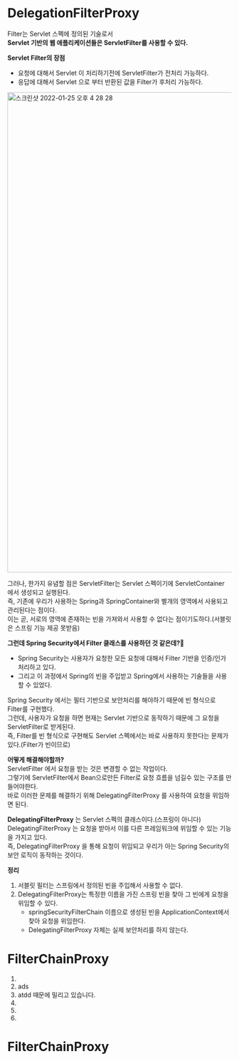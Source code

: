 # DelegationFilterProxy
      
Filter는 Servlet 스펙에 정의된 기술로서         
**Servlet 기반의 웹 애플리케이션들은 ServletFilter를 사용할 수 있다.**          

**Servlet Filter의 장점**
* 요청에 대해서 Servlet 이 처리하기전에 ServletFilter가 전처리 가능하다.    
* 응답에 대해서 Servlet 으로 부터 반환된 값을 Filter가 후처리 가능하다.             
    
<img width="1078" alt="스크린샷 2022-01-25 오후 4 28 28" src="https://user-images.githubusercontent.com/50267433/150930780-fa0adc81-573e-4d9f-bfb3-51a0b656d2fd.png">
  
그러나, 한가지 유념할 점은 ServletFilter는 Servlet 스펙이기에 ServletContainer 에서 생성되고 실행된다.        
즉, 기존에 우리가 사용하는 Spring과 SpringContainer와 별개의 영역에서 사용되고 관리된다는 점이다.     
이는 곧, 서로의 영역에 존재하는 빈을 가져와서 사용할 수 없다는 점이기도하다.(서블릿은 스프링 기능 제공 못받음)  
  
**그런데 Spring Security에서 Filter 클래스를 사용하던 것 같은데?🤔**       
* Spring Security는 사용자가 요청한 모든 요청에 대해서 Filter 기반을 인증/인가 처리하고 있다.      
* 그리고 이 과정에서 Spring의 빈을 주입받고 Spring에서 사용하는 기술들을 사용할 수 있었다.   
 
Spring Security 에서는 필터 기반으로 보안처리를 해야하기 때문에 빈 형식으로 Filter를 구현했다.        
그런데, 사용자가 요청을 하면 현재는 Servlet 기반으로 동작하기 때문에 그 요청을 ServletFilter로 받게된다.     
즉, Filter를 빈 형식으로 구현해도 Servlet 스펙에서는 바로 사용하지 못한다는 문제가 있다.(Filter가 빈이므로)      

**어떻게 해결해야할까?**   
ServletFilter 에서 요청을 받는 것은 변경할 수 없는 작업이다.     
그렇기에 ServletFilter에서 Bean으로만든 Filter로 요청 흐름을 넘길수 있는 구조를 만들어야한다.    
바로 이러한 문제를 해결하기 위해 DelegatingFilterProxy 를 사용하여 요청을 위임하면 된다.    
   
**DelegatingFilterProxy** 는 Servlet 스펙의 클래스이다.(스프링이 아니다)         
DelegatingFilterProxy 는 요청을 받아서 이를 다른 프레임워크에 위임할 수 있는 기능을 가지고 있다.      
즉, DelegatingFilterProxy 을 통해 요청이 위임되고 우리가 아는 Spring Security의 보안 로직이 동작하는 것이다.   

**정리**   
1. 서블릿 필터는 스프링에서 정의된 빈을 주입해서 사용할 수 없다.      
2. DelegatingFilterProxy는 특정한 이름을 가진 스프링 빈을 찾아 그 빈에게 요청을 위임할 수 있다.       
    * springSecurityFilterChain 이름으로 생성된 빈을 ApplicationContext에서 찾아 요청을 위임한다.    
    * DelegatingFilterProxy 자체는 실제 보안처리를 하지 않는다.     
  
# FilterChainProxy 
    
1.  
2.  ads
3. atdd 때문에 밀리고 있습니다. 
4.      
5.
6.
# FilterChainProxy  

